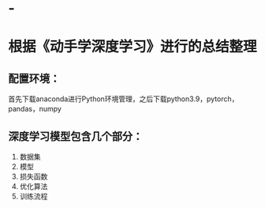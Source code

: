 # -
# 根据《动手学深度学习》进行的总结整理
## 配置环境：
首先下载anaconda进行Python环境管理，之后下载python3.9，pytorch，pandas，numpy
## 深度学习模型包含几个部分：
1. 数据集
2. 模型
3. 损失函数
4. 优化算法
5. 训练流程
##
